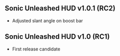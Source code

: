 ## Sonic Unleashed HUD v1.0.1 (RC2)
- Adjusted slant angle on boost bar

## Sonic Unleashed HUD v1.0 (RC1)
- First release candidate
